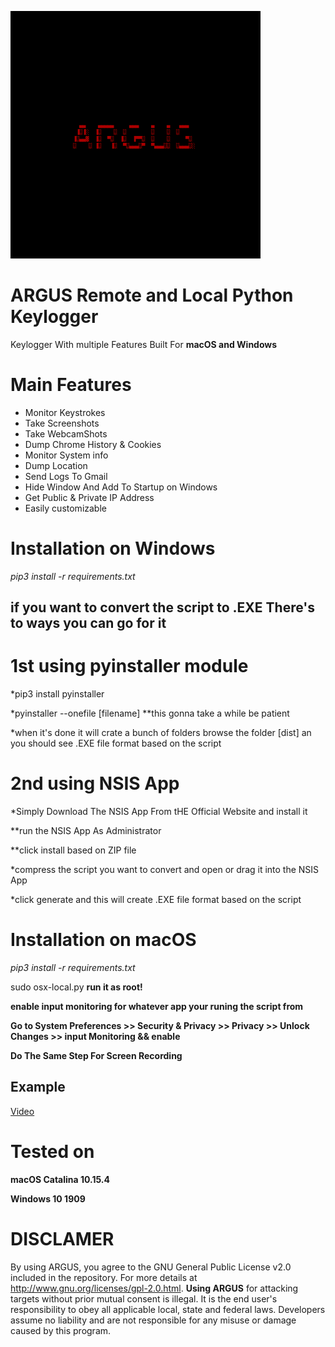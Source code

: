 
![](images/image.png)



# ARGUS Remote and Local Python Keylogger
 

Keylogger With multiple Features Built For  **macOS and Windows**



# Main Features

* Monitor Keystrokes
* Take Screenshots
* Take WebcamShots
* Dump Chrome History & Cookies
* Monitor System info
* Dump Location
* Send Logs To Gmail
* Hide Window And Add To Startup on Windows
* Get Public & Private IP Address
* Easily customizable


# Installation on Windows


*pip3 install -r requirements.txt*


## if you want to convert the script to .EXE There's to ways you can go for it

# 1st using pyinstaller module 

*pip3 install pyinstaller

*pyinstaller --onefile [filename] **this gonna take a while be patient

*when it's done it will crate a bunch of folders browse the folder [dist] an you should see .EXE file format based on the script


# 2nd using NSIS App


*Simply Download The NSIS App From tHE Official Website and install it


**run the NSIS App As Administrator


**click install based on ZIP file 


*compress the script you want to convert and open or drag it into the NSIS App

*click generate and this will create .EXE file format based on the script


# Installation on macOS


*pip3 install -r requirements.txt*

sudo osx-local.py **run it as root!**


**enable input monitoring for whatever app your runing the script from**


**Go to System Preferences >> Security & Privacy >> Privacy >> Unlock Changes >> input Monitoring && enable**


**Do The Same Step For Screen Recording**



## Example

[Video](https://streamable.com/mz6r2q)


# Tested on

**macOS Catalina 10.15.4**


**Windows 10 1909**



# DISCLAMER 

By using ARGUS, you agree to the GNU General Public License v2.0 included in the repository. For more details at http://www.gnu.org/licenses/gpl-2.0.html. **Using ARGUS**  for attacking targets without prior mutual consent is illegal. It is the end user's responsibility to obey all applicable local, state and federal laws. Developers assume no liability and are not responsible for any misuse or damage caused by this program.


